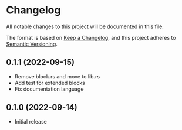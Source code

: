 # Changelog

All notable changes to this project will be documented in this file.

The format is based on [Keep a Changelog](https://keepachangelog.com/en/1.0.0/),
and this project adheres to [Semantic Versioning](https://semver.org/spec/v2.0.0.html).

## 0.1.1 (2022-09-15)
- Remove block.rs and move to lib.rs
- Add test for extended blocks
- Fix documentation language

## 0.1.0 (2022-09-14)
- Initial release
